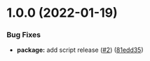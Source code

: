 # 1.0.0 (2022-01-19)


### Bug Fixes

* **package:** add script release ([#2](https://github.com/robsonnatanael/learning-versioning/issues/2)) ([81edd35](https://github.com/robsonnatanael/learning-versioning/commit/81edd3561cb7bd99af418b20b1945dd89084d473))
